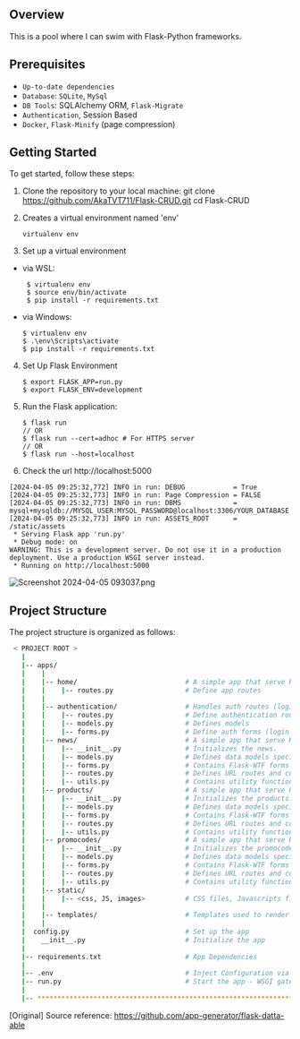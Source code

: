 ## Overview

This is a pool where I can swim with Flask-Python frameworks.

## Prerequisites

- `Up-to-date dependencies`
- `Database`: `SQLite`, `MySql`
- `DB Tools`: SQLAlchemy ORM, `Flask-Migrate`
- `Authentication`, Session Based
- `Docker`, `Flask-Minify` (page compression)

## Getting Started

To get started, follow these steps:

1. Clone the repository to your local machine:
   git clone https://github.com/AkaTVT711/Flask-CRUD.git
   cd Flask-CRUD


2. Creates a virtual environment named 'env'

   ```virtualenv env```


3. Set up a virtual environment

- via WSL:
  ```
   $ virtualenv env
   $ source env/bin/activate
   $ pip install -r requirements.txt
  ```
- via Windows:
   ```
   $ virtualenv env
   $ .\env\Scripts\activate
   $ pip install -r requirements.txt
  ```
4. Set Up Flask Environment
   ```
   $ export FLASK_APP=run.py
   $ export FLASK_ENV=development
   ```

6. Run the Flask application:
   ```
   $ flask run
   // OR
   $ flask run --cert=adhoc # For HTTPS server
   // OR
   $ flask run --host=localhost
   ```

7. Check the url http://localhost:5000

```
[2024-04-05 09:25:32,772] INFO in run: DEBUG            = True
[2024-04-05 09:25:32,773] INFO in run: Page Compression = FALSE
[2024-04-05 09:25:32,773] INFO in run: DBMS             = mysql+mysqldb://MYSQL_USER:MYSQL_PASSWORD@localhost:3306/YOUR_DATABASE
[2024-04-05 09:25:32,773] INFO in run: ASSETS_ROOT      = /static/assets
 * Serving Flask app 'run.py'
 * Debug mode: on
WARNING: This is a development server. Do not use it in a production deployment. Use a production WSGI server instead.
 * Running on http://localhost:5000
```

![Screenshot 2024-04-05 093037.png](Screenshot%202024-04-05%20093037.png)

## Project Structure

The project structure is organized as follows:

```bash
 < PROJECT ROOT >
   |
   |-- apps/
   |    |
   |    |-- home/                           # A simple app that serve HTML files
   |    |    |-- routes.py                  # Define app routes
   |    |
   |    |-- authentication/                 # Handles auth routes (login and register)
   |    |    |-- routes.py                  # Define authentication routes  
   |    |    |-- models.py                  # Defines models  
   |    |    |-- forms.py                   # Define auth forms (login and register) 
   |    |-- news/                           # A simple app that serve HTML files
   |    |    |-- __init__.py                # Initializes the news.
   |    |    |-- models.py                  # Defines data models specific to the news.
   |    |    |-- forms.py                   # Contains Flask-WTF forms for handling user input related to news.
   |    |    |-- routes.py                  # Defines URL routes and corresponding view functions for the news. 
   |    |    |-- utils.py                   # Contains utility functions used within the news.
   |    |-- products/                       # A simple app that serve HTML files
   |    |    |-- __init__.py                # Initializes the products.
   |    |    |-- models.py                  # Defines data models specific to the products.
   |    |    |-- forms.py                   # Contains Flask-WTF forms for handling user input related to products.
   |    |    |-- routes.py                  # Defines URL routes and corresponding view functions for the products. 
   |    |    |-- utils.py                   # Contains utility functions used within the products.
   |    |-- promocodes/                     # A simple app that serve HTML files
   |    |    |-- __init__.py                # Initializes the promocodes.
   |    |    |-- models.py                  # Defines data models specific to the promocodes.
   |    |    |-- forms.py                   # Contains Flask-WTF forms for handling user input related to promocodes.
   |    |    |-- routes.py                  # Defines URL routes and corresponding view functions for the promocodes. 
   |    |    |-- utils.py                   # Contains utility functions used within the promocodes.
   |    |-- static/
   |    |    |-- <css, JS, images>          # CSS files, Javascripts files
   |    |
   |    |-- templates/                      # Templates used to render pages
   |    |    
   |  config.py                             # Set up the app
   |    __init__.py                         # Initialize the app
   |
   |-- requirements.txt                     # App Dependencies
   |
   |-- .env                                 # Inject Configuration via Environment
   |-- run.py                               # Start the app - WSGI gateway
   |
   |-- ************************************************************************
```

[Original] Source reference: https://github.com/app-generator/flask-datta-able